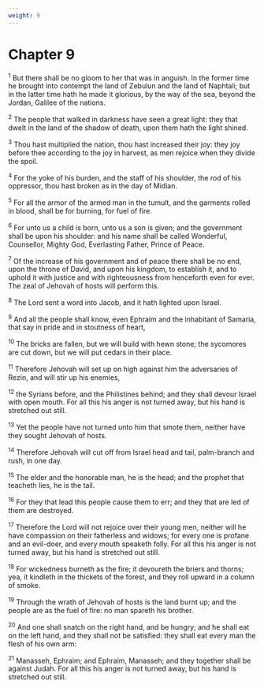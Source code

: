 ```yaml
---
weight: 9
---
```


# Chapter 9

<sup>1</sup> But there shall be no gloom to her that was in anguish. In the former time he brought into contempt the land of Zebulun and the land of Naphtali; but in the latter time hath he made it glorious, by the way of the sea, beyond the Jordan, Galilee of the nations. 

<sup>2</sup> The people that walked in darkness have seen a great light: they that dwelt in the land of the shadow of death, upon them hath the light shined. 

<sup>3</sup> Thou hast multiplied the nation, thou hast increased their joy: they joy before thee according to the joy in harvest, as men rejoice when they divide the spoil. 

<sup>4</sup> For the yoke of his burden, and the staff of his shoulder, the rod of his oppressor, thou hast broken as in the day of Midian. 

<sup>5</sup> For all the armor of the armed man in the tumult, and the garments rolled in blood, shall be for burning, for fuel of fire. 

<sup>6</sup> For unto us a child is born, unto us a son is given; and the government shall be upon his shoulder: and his name shall be called Wonderful, Counsellor, Mighty God, Everlasting Father, Prince of Peace. 

<sup>7</sup> Of the increase of his government and of peace there shall be no end, upon the throne of David, and upon his kingdom, to establish it, and to uphold it with justice and with righteousness from henceforth even for ever. The zeal of Jehovah of hosts will perform this. 

<sup>8</sup> The Lord sent a word into Jacob, and it hath lighted upon Israel. 

<sup>9</sup> And all the people shall know, even Ephraim and the inhabitant of Samaria, that say in pride and in stoutness of heart, 

<sup>10</sup> The bricks are fallen, but we will build with hewn stone; the sycomores are cut down, but we will put cedars in their place. 

<sup>11</sup> Therefore Jehovah will set up on high against him the adversaries of Rezin, and will stir up his enemies, 

<sup>12</sup> the Syrians before, and the Philistines behind; and they shall devour Israel with open mouth. For all this his anger is not turned away, but his hand is stretched out still. 

<sup>13</sup> Yet the people have not turned unto him that smote them, neither have they sought Jehovah of hosts. 

<sup>14</sup> Therefore Jehovah will cut off from Israel head and tail, palm-branch and rush, in one day. 

<sup>15</sup> The elder and the honorable man, he is the head; and the prophet that teacheth lies, he is the tail. 

<sup>16</sup> For they that lead this people cause them to err; and they that are led of them are destroyed. 

<sup>17</sup> Therefore the Lord will not rejoice over their young men, neither will he have compassion on their fatherless and widows; for every one is profane and an evil-doer, and every mouth speaketh folly. For all this his anger is not turned away, but his hand is stretched out still. 

<sup>18</sup> For wickedness burneth as the fire; it devoureth the briers and thorns; yea, it kindleth in the thickets of the forest, and they roll upward in a column of smoke. 

<sup>19</sup> Through the wrath of Jehovah of hosts is the land burnt up; and the people are as the fuel of fire: no man spareth his brother. 

<sup>20</sup> And one shall snatch on the right hand, and be hungry; and he shall eat on the left hand, and they shall not be satisfied: they shall eat every man the flesh of his own arm: 

<sup>21</sup> Manasseh, Ephraim; and Ephraim, Manasseh; and they together shall be against Judah. For all this his anger is not turned away, but his hand is stretched out still. 


